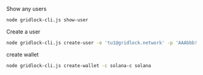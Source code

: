 Show any users
   ```sh
   node gridlock-cli.js show-user
   ```

Create a user
```sh
node gridlock-cli.js create-user -e 'tu1@gridlock.network' -p 'AAAbbb!!!111'
```

create wallet
```sh
node gridlock-cli.js create-wallet -c solana-c solana
```
